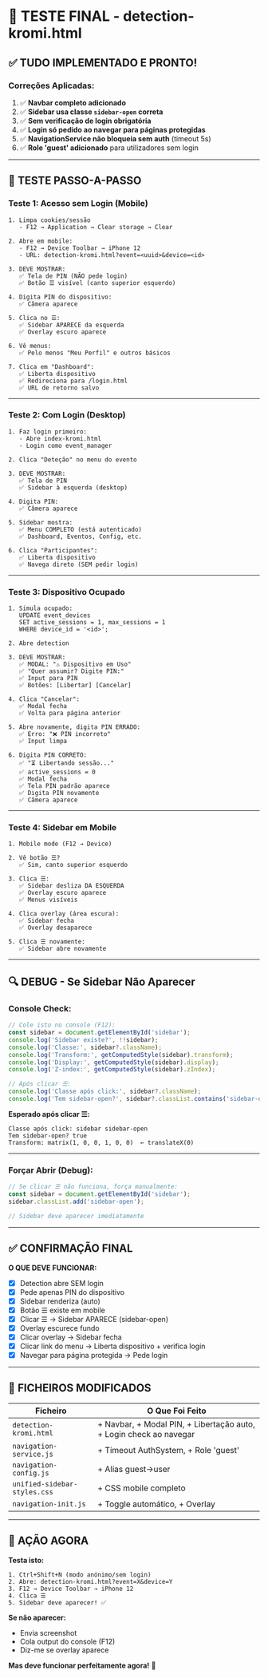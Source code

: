 # 🧪 TESTE FINAL - detection-kromi.html

## ✅ TUDO IMPLEMENTADO E PRONTO!

### **Correções Aplicadas:**

1. ✅ **Navbar completo adicionado**
2. ✅ **Sidebar usa classe `sidebar-open` correta**
3. ✅ **Sem verificação de login obrigatória**
4. ✅ **Login só pedido ao navegar para páginas protegidas**
5. ✅ **NavigationService não bloqueia sem auth** (timeout 5s)
6. ✅ **Role 'guest' adicionado** para utilizadores sem login

---

## 🧪 TESTE PASSO-A-PASSO

### **Teste 1: Acesso sem Login (Mobile)**

```
1. Limpa cookies/sessão
   - F12 → Application → Clear storage → Clear

2. Abre em mobile:
   - F12 → Device Toolbar → iPhone 12
   - URL: detection-kromi.html?event=<uuid>&device=<id>

3. DEVE MOSTRAR:
   ✅ Tela de PIN (NÃO pede login)
   ✅ Botão ☰ visível (canto superior esquerdo)

4. Digita PIN do dispositivo:
   ✅ Câmera aparece

5. Clica no ☰:
   ✅ Sidebar APARECE da esquerda
   ✅ Overlay escuro aparece

6. Vê menus:
   ✅ Pelo menos "Meu Perfil" e outros básicos
   
7. Clica em "Dashboard":
   ✅ Liberta dispositivo
   ✅ Redireciona para /login.html
   ✅ URL de retorno salvo
```

---

### **Teste 2: Com Login (Desktop)**

```
1. Faz login primeiro:
   - Abre index-kromi.html
   - Login como event_manager

2. Clica "Deteção" no menu do evento

3. DEVE MOSTRAR:
   ✅ Tela de PIN
   ✅ Sidebar à esquerda (desktop)

4. Digita PIN:
   ✅ Câmera aparece

5. Sidebar mostra:
   ✅ Menu COMPLETO (está autenticado)
   ✅ Dashboard, Eventos, Config, etc.

6. Clica "Participantes":
   ✅ Liberta dispositivo
   ✅ Navega direto (SEM pedir login)
```

---

### **Teste 3: Dispositivo Ocupado**

```
1. Simula ocupado:
   UPDATE event_devices 
   SET active_sessions = 1, max_sessions = 1 
   WHERE device_id = '<id>';

2. Abre detection

3. DEVE MOSTRAR:
   ✅ MODAL: "⚠️ Dispositivo em Uso"
   ✅ "Quer assumir? Digite PIN:"
   ✅ Input para PIN
   ✅ Botões: [Libertar] [Cancelar]

4. Clica "Cancelar":
   ✅ Modal fecha
   ✅ Volta para página anterior

5. Abre novamente, digita PIN ERRADO:
   ✅ Erro: "❌ PIN incorreto"
   ✅ Input limpa

6. Digita PIN CORRETO:
   ✅ "⏳ Libertando sessão..."
   ✅ active_sessions = 0
   ✅ Modal fecha
   ✅ Tela PIN padrão aparece
   ✅ Digita PIN novamente
   ✅ Câmera aparece
```

---

### **Teste 4: Sidebar em Mobile**

```
1. Mobile mode (F12 → Device)

2. Vê botão ☰?
   ✅ Sim, canto superior esquerdo

3. Clica ☰:
   ✅ Sidebar desliza DA ESQUERDA
   ✅ Overlay escuro aparece
   ✅ Menus visíveis

4. Clica overlay (área escura):
   ✅ Sidebar fecha
   ✅ Overlay desaparece

5. Clica ☰ novamente:
   ✅ Sidebar abre novamente
```

---

## 🔍 DEBUG - Se Sidebar Não Aparecer

### **Console Check:**

```javascript
// Cole isto no console (F12):
const sidebar = document.getElementById('sidebar');
console.log('Sidebar existe?', !!sidebar);
console.log('Classe:', sidebar?.className);
console.log('Transform:', getComputedStyle(sidebar).transform);
console.log('Display:', getComputedStyle(sidebar).display);
console.log('Z-index:', getComputedStyle(sidebar).zIndex);

// Após clicar ☰:
console.log('Classe após click:', sidebar?.className);
console.log('Tem sidebar-open?', sidebar?.classList.contains('sidebar-open'));
```

**Esperado após clicar ☰:**
```
Classe após click: sidebar sidebar-open
Tem sidebar-open? true
Transform: matrix(1, 0, 0, 1, 0, 0)  ← translateX(0)
```

---

### **Forçar Abrir (Debug):**

```javascript
// Se clicar ☰ não funciona, força manualmente:
const sidebar = document.getElementById('sidebar');
sidebar.classList.add('sidebar-open');

// Sidebar deve aparecer imediatamente
```

---

## ✅ CONFIRMAÇÃO FINAL

**O QUE DEVE FUNCIONAR:**

- [x] Detection abre SEM login
- [x] Pede apenas PIN do dispositivo
- [x] Sidebar renderiza (auto)
- [x] Botão ☰ existe em mobile
- [x] Clicar ☰ → Sidebar APARECE (sidebar-open)
- [x] Overlay escurece fundo
- [x] Clicar overlay → Sidebar fecha
- [x] Clicar link do menu → Liberta dispositivo + verifica login
- [x] Navegar para página protegida → Pede login

---

## 🎯 FICHEIROS MODIFICADOS

| Ficheiro | O Que Foi Feito |
|----------|-----------------|
| `detection-kromi.html` | + Navbar, + Modal PIN, + Libertação auto, + Login check ao navegar |
| `navigation-service.js` | + Timeout AuthSystem, + Role 'guest' |
| `navigation-config.js` | + Alias guest→user |
| `unified-sidebar-styles.css` | + CSS mobile completo |
| `navigation-init.js` | + Toggle automático, + Overlay |

---

## 🚀 AÇÃO AGORA

**Testa isto:**

```
1. Ctrl+Shift+N (modo anónimo/sem login)
2. Abre: detection-kromi.html?event=X&device=Y
3. F12 → Device Toolbar → iPhone 12
4. Clica ☰
5. Sidebar deve aparecer! ✅
```

**Se não aparecer:**
- Envia screenshot
- Cola output do console (F12)
- Diz-me se overlay aparece

**Mas deve funcionar perfeitamente agora!** 🎉

